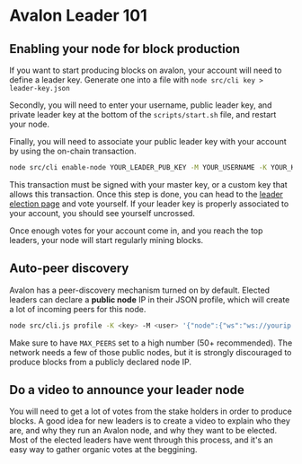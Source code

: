 # Avalon Leader 101

## Enabling your node for block production

If you want to start producing blocks on avalon, your account will need to define a leader key. Generate one into a file with `node src/cli key > leader-key.json`

Secondly, you will need to enter your username, public leader key, and private leader key at the bottom of the `scripts/start.sh` file, and restart your node.

Finally, you will need to associate your public leader key with your account by using the on-chain transaction.
```bash
node src/cli enable-node YOUR_LEADER_PUB_KEY -M YOUR_USERNAME -K YOUR_KEY
```
This transaction must be signed with your master key, or a custom key that allows this transaction. Once this step is done, you can head to the [leader election page](https://d.tube/#!/election) and vote yourself. If your leader key is properly associated to your account, you should see yourself uncrossed.

Once enough votes for your account come in, and you reach the top leaders, your node will start regularly mining blocks.

## Auto-peer discovery
Avalon has a peer-discovery mechanism turned on by default. Elected leaders can declare a **public node** IP in their JSON profile, which will create a lot of incoming peers for this node.

```bash
node src/cli.js profile -K <key> -M <user> '{"node":{"ws":"ws://yourip:yourport"}}'
```

Make sure to have `MAX_PEERS` set to a high number (50+ recommended). The network needs a few of those public nodes, but it is strongly discouraged to produce blocks from a publicly declared node IP.

## Do a video to announce your leader node
You will need to get a lot of votes from the stake holders in order to produce blocks. A good idea for new leaders is to create a video to explain who they are, and why they run an Avalon node, and why they want to be elected. Most of the elected leaders have went through this process, and it's an easy way to gather organic votes at the beggining.
